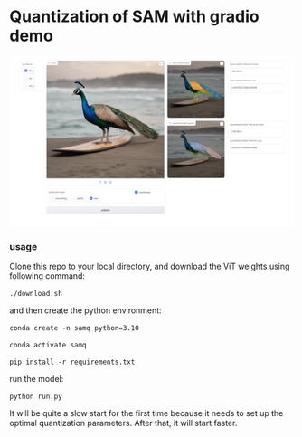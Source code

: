 # Quantization of SAM with gradio demo

![](./assets/screenshot.png)

### usage
Clone this repo to your local directory, and download the ViT weights using following command:
```
./download.sh
```
and then create the python environment:
```
conda create -n samq python=3.10
```
```
conda activate samq
```
```
pip install -r requirements.txt
```
run the model:
```
python run.py
```

It will be quite a slow start for the first time because it needs to set up the optimal quantization parameters. After that, it will start faster.
